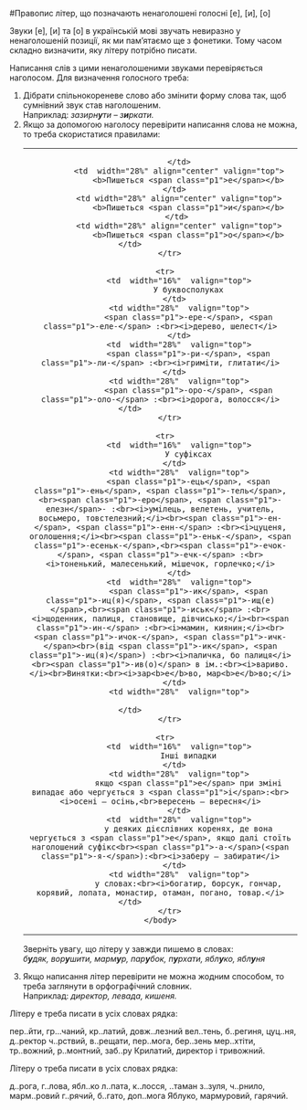 #Правопис лiтер, що позначають ненаголошенi голоснi [е], [и], [о]

Звуки [<span class="p1">е</span>], [<span class="p1">и</span>] та [<span class="p1">о</span>] в українськiй мовi звучать невиразно у ненаголошенiй позицiї, як ми пам’ятаємо ще з фонетики. Тому часом складно визначити, яку лiтеру потрiбно писати.

Написання слiв з цими ненаголошеними звуками перевiряється наголосом. Для визначення голосного треба:

<ol>
<li>Дiбрати спiльнокореневе слово або змiнити форму слова так, щоб сумнiвний звук став наголошеним.<br>Наприклад: <i>зазирн<b>у</b>ти – з<b>и</b>ркати.</i></li>
<li> Якщо за допомогою наголосу перевiрити написання слова не можна, то треба скористатися правилами:<br>


<table style="width: 100%;" align="center">
    <body>
        <tr>  
            <td  width="16%" align="center" valign="top">
                
            </td>
            <td  width="28%" align="center" valign="top">
                <b>Пишеться <span class="p1">е</span></b>
            </td>  
            <td width="28%" align="center" valign="top">
                <b>Пишеться <span class="p1">и</span></b>
            </td> 
            <td width="28%" align="center" valign="top">
                <b>Пишеться <span class="p1">о</span></b>
            </td>                     
        </tr>

        <tr>  
            <td  width="16%"  valign="top">
                У буквосполуках
            </td>  
            <td width="28%"  valign="top">
                <span class="p1">-ере-</span>, <span class="p1">-еле-</span> :<br><i>дерево, шелест</i>
            </td>
            <td  width="28%"  valign="top">
                <span class="p1">-ри-</span>, <span class="p1">-ли-</span> :<br><i>гримiти, глитати</i>
            </td>  
            <td width="28%"  valign="top">
                <span class="p1">-оро-</span>, <span class="p1">-оло-</span> :<br><i>дорога, волосся</i>
            </td>                     
        </tr>

        <tr>  
            <td  width="16%"  valign="top">
                У суфiксах
            </td>  
            <td width="28%"  valign="top">
                <span class="p1">-ець</span>, <span class="p1">-ень</span>, <span class="p1">-тель</span>,<br><span class="p1">-еро</span>, <span class="p1">-елезн</span>- :<br><i>умiлець, велетень, учитель, восьмеро, товстелезний;</i><br><span class="p1">-ен-</span>, <span class="p1">-енн-</span> :<br><i>цуценя, оголошення;</i><br><span class="p1">-еньк-</span>, <span class="p1">-есеньк-</span>,<br><span class="p1">-ечок-</span>, <span class="p1">-ечк-</span> :<br><i>тоненький, малесенький, мiшечок, горлечко;</i>
            </td>
            <td  width="28%"  valign="top">
                <span class="p1">-ик</span>, <span class="p1">-иц(я)</span>, <span class="p1">-ищ(е)</span>,<br><span class="p1">-иськ</span> :<br><i>щоденник, палиця, становище, дiвчисько;</i><br><span class="p1">-ин-</span> :<br><i>мамин, киянин;</i><br><span class="p1">-ичок-</span>, <span class="p1">-ичк-</span><br>(вiд <span class="p1">-ик</span>, <span class="p1">-иц(я)</span>) :<br><i>паличка, бо палиця</i><br><span class="p1">-ив(о)</span> в iм.:<br><i>вариво.</i><br>Винятки:<br><i>зар<b>е</b>во, мар<b>е</b>во;</i>
            </td>  
            <td width="28%"  valign="top">
                
            </td>                     
        </tr>

        <tr>  
            <td  width="16%"  valign="top">
                Iншi випадки
            </td>  
            <td width="28%"  valign="top">
                якщо <span class="p1">е</span> при змiнi випадає або чергується з <span class="p1">i</span>:<br><i>осенi — осiнь,<br>вересень — вересня</i>
            </td>
            <td  width="28%"  valign="top">
                у деяких дiєслiвних коренях, де вона чергується з <span class="p1">е</span>, якщо далi стоїть наголошений суфiкс<br><span class="p1">-а-</span>(<span class="p1">-я-</span>):<br><i>заберу – забирати</i>
            </td>  
            <td width="28%"  valign="top">
                у словах:<br><i>богатир, борсук, гончар, корявий, лопата, монастир, отаман, погано, товар.</i>
            </td>                     
        </tr>
    </body>
</table>

Звернiть увагу, що лiтеру <span class="p1">у</span> завжди пишемо в словах:<br><i>б<b>у</b>дяк, вор<b>у</b>шити, марм<b>у</b>р, пар<b>у</b>бок, п<b>у</b>рхати, ябл<b>у</b>ко, ябл<b>у</b>ня</i></li>
<li>Якщо написання лiтер перевiрити не можна жодним способом, то треба заглянути в орфографiчний словник.<br>Наприклад: <i>директор, левада, кишеня.</i></li>
</ol>


<quiz> 
    <question>
       <p>Літеру <span class="p1">е</span> треба писати в усіх словах рядка:</p>
           <answer>пер..йти, гр...чаний, кр..латий, довж..лезний</answer>
           <answer>вел..тень, б..региня, цуц..ня, д..ректор</answer>
           <answer correct>ч..рствий, в..рещати, пер..мога, бер..зень</answer>
           <answer>мер..хтіти, тр..вожний, р..монтний, заб..ру</answer>
      <explanation>
Кр<span class="p1">и</span>латий, д<span class="p1">и</span>ректор і тр<span class="p1">и</span>вожний.
</explanation>
    </question>
</quiz> 

<quiz> 
    <question>
       <p>Літеру <span class="p1">о</span> треба писати в усіх словах рядка:</p>
           <answer> д..рога, г..лова, ябл..ко</answer>
           <answer correct> л..пата, к..лосся, ..таман</answer>
           <answer> з..зуля, ч..рнило, марм..ровий</answer>
           <answer> г..рячий, б..гато, доп..мога</answer>
      <explanation>
Ябл<span class="p1">у</span>ко, марм<span class="p1">у</span>ровий, г<span class="p1">а</span>рячий.
</explanation>
    </question>
</quiz> 
